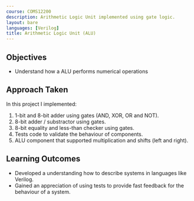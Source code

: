 ```yaml
---
course: COMS12200
description: Arithmetic Logic Unit implemented using gate logic.
layout: bare
languages: [Verilog]
title: Arithmetic Logic Unit (ALU)
---
```


## Objectives

* Understand how a ALU performs numerical operations

## Approach Taken

In this project I implemented:

1. 1-bit and 8-bit adder using gates (AND, XOR, OR and NOT).
1. 8-bit adder / substractor using gates.
1. 8-bit equality and less-than checker using gates.
1. Tests code to validate the behaviour of components.
1. ALU component that supported multiplication and shifts (left and right).

## Learning Outcomes

* Developed a understanding how to describe systems in languages like Verilog.
* Gained an appreciation of using tests to provide fast feedback for the  behaviour of a system.
